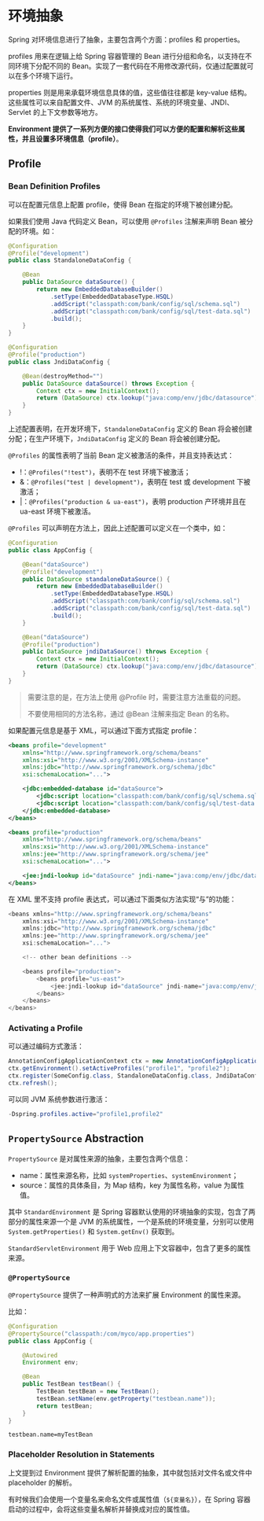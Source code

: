 # 环境抽象

Spring 对环境信息进行了抽象，主要包含两个方面：profiles 和 properties。

profiles 用来在逻辑上给 Spring 容器管理的 Bean 进行分组和命名，以支持在不同环境下分配不同的 Bean。实现了一套代码在不用修改源代码，仅通过配置就可以在多个环境下运行。

properties 则是用来承载环境信息具体的值，这些值往往都是 key-value 结构。这些属性可以来自配置文件、JVM 的系统属性、系统的环境变量、JNDI、Servlet 的上下文参数等地方。

**Environment 提供了一系列方便的接口使得我们可以方便的配置和解析这些属性，并且设置多环境信息（profile）**。

## Profile

### Bean Definition Profiles

可以在配置元信息上配置 profile，使得 Bean 在指定的环境下被创建分配。

如果我们使用 Java 代码定义 Bean，可以使用 `@Profiles` 注解来声明 Bean 被分配的环境。如：

```java
@Configuration
@Profile("development")
public class StandaloneDataConfig {

    @Bean
    public DataSource dataSource() {
        return new EmbeddedDatabaseBuilder()
            .setType(EmbeddedDatabaseType.HSQL)
            .addScript("classpath:com/bank/config/sql/schema.sql")
            .addScript("classpath:com/bank/config/sql/test-data.sql")
            .build();
    }
}

@Configuration
@Profile("production")
public class JndiDataConfig {

    @Bean(destroyMethod="")
    public DataSource dataSource() throws Exception {
        Context ctx = new InitialContext();
        return (DataSource) ctx.lookup("java:comp/env/jdbc/datasource");
    }
}
```

上述配置表明，在开发环境下，`StandaloneDataConfig` 定义的 Bean 将会被创建分配；在生产环境下，`JndiDataConfig` 定义的 Bean 将会被创建分配。

 `@Profiles` 的属性表明了当前 Bean 定义被激活的条件，并且支持表达式：

- !：`@Profiles("!test")`，表明不在 test 环境下被激活；
- &：`@Profiles("test | development")`，表明在 test 或 development 下被激活；
- |：`@Profiles("production & ua-east")`，表明 production  产环境并且在 ua-east 环境下被激活。



 `@Profiles` 可以声明在方法上，因此上述配置可以定义在一个类中，如：

```java
@Configuration
public class AppConfig {

    @Bean("dataSource")
    @Profile("development") 
    public DataSource standaloneDataSource() {
        return new EmbeddedDatabaseBuilder()
            .setType(EmbeddedDatabaseType.HSQL)
            .addScript("classpath:com/bank/config/sql/schema.sql")
            .addScript("classpath:com/bank/config/sql/test-data.sql")
            .build();
    }

    @Bean("dataSource")
    @Profile("production") 
    public DataSource jndiDataSource() throws Exception {
        Context ctx = new InitialContext();
        return (DataSource) ctx.lookup("java:comp/env/jdbc/datasource");
    }
}
```

> 需要注意的是，在方法上使用 @Profile 时，需要注意方法重载的问题。
>
> 不要使用相同的方法名称，通过 @Bean 注解来指定 Bean 的名称。



如果配置元信息是基于 XML，可以通过下面方式指定 profile：

```xml
<beans profile="development"
    xmlns="http://www.springframework.org/schema/beans"
    xmlns:xsi="http://www.w3.org/2001/XMLSchema-instance"
    xmlns:jdbc="http://www.springframework.org/schema/jdbc"
    xsi:schemaLocation="...">

    <jdbc:embedded-database id="dataSource">
        <jdbc:script location="classpath:com/bank/config/sql/schema.sql"/>
        <jdbc:script location="classpath:com/bank/config/sql/test-data.sql"/>
    </jdbc:embedded-database>
</beans>
```

```xml
<beans profile="production"
    xmlns="http://www.springframework.org/schema/beans"
    xmlns:xsi="http://www.w3.org/2001/XMLSchema-instance"
    xmlns:jee="http://www.springframework.org/schema/jee"
    xsi:schemaLocation="...">

    <jee:jndi-lookup id="dataSource" jndi-name="java:comp/env/jdbc/datasource"/>
</beans>
```

在 XML 里不支持 profile 表达式，可以通过下面类似方法实现“与”的功能：

```java
<beans xmlns="http://www.springframework.org/schema/beans"
    xmlns:xsi="http://www.w3.org/2001/XMLSchema-instance"
    xmlns:jdbc="http://www.springframework.org/schema/jdbc"
    xmlns:jee="http://www.springframework.org/schema/jee"
    xsi:schemaLocation="...">

    <!-- other bean definitions -->

    <beans profile="production">
        <beans profile="us-east">
            <jee:jndi-lookup id="dataSource" jndi-name="java:comp/env/jdbc/datasource"/>
        </beans>
    </beans>
</beans>
```

### Activating a Profile

可以通过编码方式激活：

```java
AnnotationConfigApplicationContext ctx = new AnnotationConfigApplicationContext();
ctx.getEnvironment().setActiveProfiles("profile1", "profile2");
ctx.register(SomeConfig.class, StandaloneDataConfig.class, JndiDataConfig.class);
ctx.refresh();
```

可以同 JVM 系统参数进行激活：

```java
-Dspring.profiles.active="profile1,profile2"
```

## `PropertySource` Abstraction

`PropertySource` 是对属性来源的抽象，主要包含两个信息：

- name：属性来源名称，比如 `systemProperties`、`systemEnvironment`；
- source：属性的具体条目，为 Map 结构，key 为属性名称，value 为属性值。

其中 `StandardEnvironment` 是 Spring 容器默认使用的环境抽象的实现，包含了两部分的属性来源一个是 JVM 的系统属性，一个是系统的环境变量，分别可以使用 `System.getProperties()` 和 `System.getEnv()` 获取到。

`StandardServletEnvironment` 用于 Web 应用上下文容器中，包含了更多的属性来源。

### `@PropertySource`

`@PropertySource` 提供了一种声明式的方法来扩展 Environment 的属性来源。

比如：

```java
@Configuration
@PropertySource("classpath:/com/myco/app.properties")
public class AppConfig {

    @Autowired
    Environment env;

    @Bean
    public TestBean testBean() {
        TestBean testBean = new TestBean();
        testBean.setName(env.getProperty("testbean.name"));
        return testBean;
    }
}
```

```properties
testbean.name=myTestBean
```

### Placeholder Resolution in Statements

上文提到过 Environment 提供了解析配置的抽象，其中就包括对文件名或文件中 placeholder 的解析。

有时候我们会使用一个变量名来命名文件或属性值（`${变量名}`），在 Spring 容器启动的过程中，会将这些变量名解析并替换成对应的属性值。  

